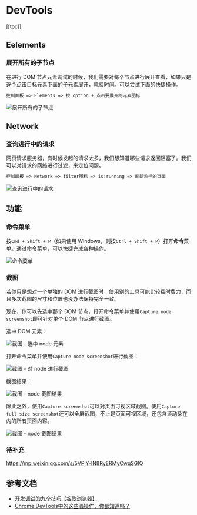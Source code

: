 # DevTools

[[toc]]

## Eelements

### 展开所有的子节点

在进行 DOM 节点元素调试的时候，我们需要对每个节点进行展开查看，如果只是逐个点击目标元素下面的子元素展开，耗费时间。可以尝试下面的快捷操作。

```txt
控制面板 => Elements => 按 option + 点击要展开的元素图标
```

![展开所有的子节点](./images/show-all-descendant-elements.gif)

## Network

### 查询进行中的请求

网页请求服务器，有时候发起的请求太多，我们想知道哪些请求返回阻塞了。我们可以对请求的网络进行过滤，来定位问题。

```txt
控制面板 => Network => filter图标 => is:running => 刷新监控的页面
```

![查询进行中的请求](./images/network-running.gif)

## 功能

### 命令菜单

按`Cmd + Shift + P`（如果使用 Windows，则按`Ctrl + Shift + P`）打开**命令**菜单。通过命令菜单，可以快捷完成各种操作。

![命令菜单](./images/command-menu.png)

### 截图

若你只是想对一个单独的 DOM 进行截图时，使用别的工具可能比较费时费力，而且多次截图的尺寸和位置也没办法保持完全一致。

现在，你可以先选中那个 DOM 节点，打开命令菜单并使用`Capture node screenshot`即可针对单个 DOM 节点进行截图。

选中 DOM 元素：

![截图 - 选中 node 元素](./images/screenshot-select-node.png)

打开命令菜单并使用`Capture node screenshot`进行截图：

![截图 - 对 node 进行截图](./images/screenshot-capture-node.png)

截图结果：

![截图 - node 截图结果](./images/screenshot-capture-node-result.png)

除此之外，使用`Capture screenshot`可以对页面可视区域截图。使用`Capture full size screenshot`还可以全屏截图，不止是页面可视区域，还包含滚动条在内的所有页面内容。

![截图 - node 截图结果](./images/screenshot-capture-full-size-result.png)

### 待补充

https://mp.weixin.qq.com/s/5VPjY-IN8RyERMyCwqSGlQ

## 参考文档

- [开发调试的九个技巧【谷歌浏览器】](https://juejin.cn/post/6881439870380834830)
- [Chrome DevTools中的这些骚操作，你都知道吗？](https://mp.weixin.qq.com/s/5VPjY-IN8RyERMyCwqSGlQ)
